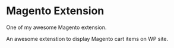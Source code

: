 # Magento Extension
One of my awesome Magento extension.

An awesome extenstion to display Magento cart items on WP site.
